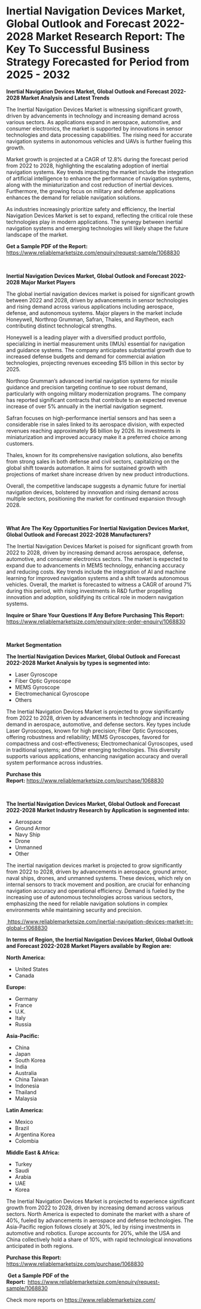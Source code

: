 <p><h1>Inertial Navigation Devices Market, Global Outlook and Forecast 2022-2028 Market Research Report: The Key To Successful Business Strategy Forecasted for Period from 2025 - 2032</h1></p><p><strong>Inertial Navigation Devices Market, Global Outlook and Forecast 2022-2028 Market Analysis and Latest Trends</strong></p>
<p><p>The Inertial Navigation Devices Market is witnessing significant growth, driven by advancements in technology and increasing demand across various sectors. As applications expand in aerospace, automotive, and consumer electronics, the market is supported by innovations in sensor technologies and data processing capabilities. The rising need for accurate navigation systems in autonomous vehicles and UAVs is further fueling this growth. </p><p>Market growth is projected at a CAGR of 12.8% during the forecast period from 2022 to 2028, highlighting the escalating adoption of inertial navigation systems. Key trends impacting the market include the integration of artificial intelligence to enhance the performance of navigation systems, along with the miniaturization and cost reduction of inertial devices. Furthermore, the growing focus on military and defense applications enhances the demand for reliable navigation solutions. </p><p>As industries increasingly prioritize safety and efficiency, the Inertial Navigation Devices Market is set to expand, reflecting the critical role these technologies play in modern applications. The synergy between inertial navigation systems and emerging technologies will likely shape the future landscape of the market.</p></p>
<p><strong>Get a Sample PDF of the Report:&nbsp;</strong> <a href="https://www.reliablemarketsize.com/enquiry/request-sample/1068830?utm_campaign=2749&utm_medium=2&utm_source=Github&utm_content=ia&utm_term=21032025&utm_id=inertial-navigation-devices-market-global-outlook-and-forecast-2022-2028">https://www.reliablemarketsize.com/enquiry/request-sample/1068830</a></p>
<p>&nbsp;</p>
<p><strong>Inertial Navigation Devices Market, Global Outlook and Forecast 2022-2028 Major Market Players</strong></p>
<p><p>The global inertial navigation devices market is poised for significant growth between 2022 and 2028, driven by advancements in sensor technologies and rising demand across various applications including aerospace, defense, and autonomous systems. Major players in the market include Honeywell, Northrop Grumman, Safran, Thales, and Raytheon, each contributing distinct technological strengths.</p><p>Honeywell is a leading player with a diversified product portfolio, specializing in inertial measurement units (IMUs) essential for navigation and guidance systems. The company anticipates substantial growth due to increased defense budgets and demand for commercial aviation technologies, projecting revenues exceeding $15 billion in this sector by 2025.</p><p>Northrop Grumman’s advanced inertial navigation systems for missile guidance and precision targeting continue to see robust demand, particularly with ongoing military modernization programs. The company has reported significant contracts that contribute to an expected revenue increase of over 5% annually in the inertial navigation segment.</p><p>Safran focuses on high-performance inertial sensors and has seen a considerable rise in sales linked to its aerospace division, with expected revenues reaching approximately $6 billion by 2026. Its investments in miniaturization and improved accuracy make it a preferred choice among customers.</p><p>Thales, known for its comprehensive navigation solutions, also benefits from strong sales in both defense and civil sectors, capitalizing on the global shift towards automation. It aims for sustained growth with projections of market share increase driven by new product introductions.</p><p>Overall, the competitive landscape suggests a dynamic future for inertial navigation devices, bolstered by innovation and rising demand across multiple sectors, positioning the market for continued expansion through 2028.</p></p>
<p>&nbsp;</p>
<p><strong>What Are The Key Opportunities For Inertial Navigation Devices Market, Global Outlook and Forecast 2022-2028 Manufacturers?</strong></p>
<p><p>The Inertial Navigation Devices Market is poised for significant growth from 2022 to 2028, driven by increasing demand across aerospace, defense, automotive, and consumer electronics sectors. The market is expected to expand due to advancements in MEMS technology, enhancing accuracy and reducing costs. Key trends include the integration of AI and machine learning for improved navigation systems and a shift towards autonomous vehicles. Overall, the market is forecasted to witness a CAGR of around 7% during this period, with rising investments in R&D further propelling innovation and adoption, solidifying its critical role in modern navigation systems.</p></p>
<p><strong>Inquire or Share Your Questions If Any Before Purchasing This Report:</strong> <a href="https://www.reliablemarketsize.com/enquiry/pre-order-enquiry/1068830?utm_campaign=2749&utm_medium=2&utm_source=Github&utm_content=ia&utm_term=21032025&utm_id=inertial-navigation-devices-market-global-outlook-and-forecast-2022-2028">https://www.reliablemarketsize.com/enquiry/pre-order-enquiry/1068830</a></p>
<p>&nbsp;</p>
<p><strong>Market Segmentation</strong></p>
<p><strong>The Inertial Navigation Devices Market, Global Outlook and Forecast 2022-2028 Market Analysis by types is segmented into:</strong></p>
<p><ul><li>Laser Gyroscope</li><li>Fiber Optic Gyroscope</li><li>MEMS Gyroscope</li><li>Electromechanical Gyroscope</li><li>Others</li></ul></p>
<p><p>The Inertial Navigation Devices Market is projected to grow significantly from 2022 to 2028, driven by advancements in technology and increasing demand in aerospace, automotive, and defense sectors. Key types include Laser Gyroscopes, known for high precision; Fiber Optic Gyroscopes, offering robustness and reliability; MEMS Gyroscopes, favored for compactness and cost-effectiveness; Electromechanical Gyroscopes, used in traditional systems; and Other emerging technologies. This diversity supports various applications, enhancing navigation accuracy and overall system performance across industries.</p></p>
<p><strong>Purchase this Report:&nbsp;</strong><a href="https://www.reliablemarketsize.com/purchase/1068830?utm_campaign=2749&utm_medium=2&utm_source=Github&utm_content=ia&utm_term=21032025&utm_id=inertial-navigation-devices-market-global-outlook-and-forecast-2022-2028">https://www.reliablemarketsize.com/purchase/1068830</a></p>
<p>&nbsp;</p>
<p><strong>The Inertial Navigation Devices Market, Global Outlook and Forecast 2022-2028 Market Industry Research by Application is segmented into:</strong></p>
<p><ul><li>Aerospace</li><li>Ground Armor</li><li>Navy Ship</li><li>Drone</li><li>Unmanned</li><li>Other</li></ul></p>
<p><p>The inertial navigation devices market is projected to grow significantly from 2022 to 2028, driven by advancements in aerospace, ground armor, naval ships, drones, and unmanned systems. These devices, which rely on internal sensors to track movement and position, are crucial for enhancing navigation accuracy and operational efficiency. Demand is fueled by the increasing use of autonomous technologies across various sectors, emphasizing the need for reliable navigation solutions in complex environments while maintaining security and precision.</p></p>
<p><a href="https://www.reliablemarketsize.com/inertial-navigation-devices-market-in-global-r1068830?utm_campaign=2749&utm_medium=2&utm_source=Github&utm_content=ia&utm_term=21032025&utm_id=inertial-navigation-devices-market-global-outlook-and-forecast-2022-2028">&nbsp;https://www.reliablemarketsize.com/inertial-navigation-devices-market-in-global-r1068830</a></p>
<p><strong>In terms of Region, the Inertial Navigation Devices Market, Global Outlook and Forecast 2022-2028 Market Players available by Region are:</strong></p>
<p>
    <p> <strong> North America: </strong>
        <ul>
            <li>United States</li>
            <li>Canada</li>
        </ul>
        </p> 
    <p> <strong> Europe: </strong>
        <ul>
            <li>Germany</li>
            <li>France</li>
            <li>U.K.</li>
            <li>Italy</li>
            <li>Russia</li>
        </ul>
        </p> 
    <p> <strong> Asia-Pacific: </strong>
        <ul>
            <li>China</li>
            <li>Japan</li>
            <li>South Korea</li>
            <li>India</li>
            <li>Australia</li>
            <li>China Taiwan</li>
            <li>Indonesia</li>
            <li>Thailand</li>
            <li>Malaysia</li>
        </ul>
        </p> 
    <p> <strong> Latin America: </strong>
        <ul>
            <li>Mexico</li>
            <li>Brazil</li>
            <li>Argentina Korea</li>
            <li>Colombia</li>
        </ul>
        </p> 
    <p> <strong> Middle East & Africa: </strong>
        <ul>
            <li>Turkey</li>
            <li>Saudi</li>
            <li>Arabia</li>
            <li>UAE</li>
            <li>Korea</li>
        </ul>
    </p>
    </p>
<p><p>The Inertial Navigation Devices Market is projected to experience significant growth from 2022 to 2028, driven by increasing demand across various sectors. North America is expected to dominate the market with a share of 40%, fueled by advancements in aerospace and defense technologies. The Asia-Pacific region follows closely at 30%, led by rising investments in automotive and robotics. Europe accounts for 20%, while the USA and China collectively hold a share of 10%, with rapid technological innovations anticipated in both regions.</p></p>
<p><strong>Purchase this Report: </strong><a href="https://www.reliablemarketsize.com/purchase/1068830?utm_campaign=2749&utm_medium=2&utm_source=Github&utm_content=ia&utm_term=21032025&utm_id=inertial-navigation-devices-market-global-outlook-and-forecast-2022-2028">https://www.reliablemarketsize.com/purchase/1068830</a></p>
<p>&nbsp;<strong>Get a Sample PDF of the Report:&nbsp;&nbsp;</strong><a href="https://www.reliablemarketsize.com/enquiry/request-sample/1068830?utm_campaign=2749&utm_medium=2&utm_source=Github&utm_content=ia&utm_term=21032025&utm_id=inertial-navigation-devices-market-global-outlook-and-forecast-2022-2028">https://www.reliablemarketsize.com/enquiry/request-sample/1068830</a></p>
<p><strong></strong></p>
<p>Check more reports on <a href="https://www.reliablemarketsize.com/?utm_campaign=2749&utm_medium=2&utm_source=Github&utm_content=ia&utm_term=21032025&utm_id=inertial-navigation-devices-market-global-outlook-and-forecast-2022-2028">https://www.reliablemarketsize.com/</a></p>